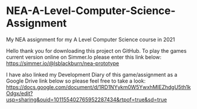 # NEA-A-Level-Computer-Science-Assignment
My NEA assignment for my A Level Computer Science course in 2021

Hello thank you for downloading this project on GitHub.
To play the games current version online on Simmer.Io please enter this link below:
https://simmer.io/@lsblackburn/nea-prototype

I have also linked my Development Diary of this game/assignment as a Google Drive link below so please feel free to take a look:
https://docs.google.com/document/d/1RD1NYykm0W5YwxhMIEZhdgU5th1kOdgx/edit?usp=sharing&ouid=101155402765952287434&rtpof=true&sd=true
